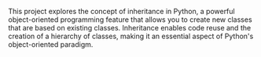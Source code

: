 This project explores the concept of inheritance in Python, a powerful object-oriented programming feature that allows you to create new classes that are based on existing classes. Inheritance enables code reuse and the creation of a hierarchy of classes, making it an essential aspect of Python's object-oriented paradigm.
